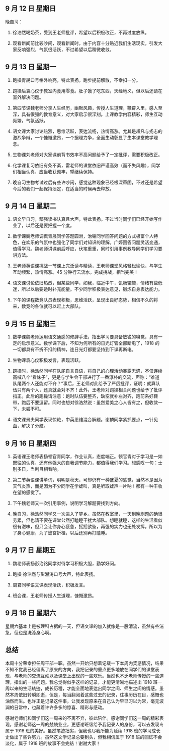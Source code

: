 ## 9 月 12 日 星期日

晚自习：

1. 徐浩然喝奶茶，受到王老师批评，希望以后积极改正，不再过度放纵。

2. 观看新闻前比较吵闹，观看新闻时，由于内容十分贴近我们生活现实，引发大家反响强烈，气氛很活跃，不过希望以后稍微收敛。

## 9 月 13 日 星期一

1. 跑操青晟口号格外响亮，特此表扬。跑步提前解散，不幸扣一分。

2. 跑操后袁心仪于教室内食用零食。肚子饿了吃东西，天经地义，但以后还请在室外解决问题。

3. 第四节课魏老师分享人生经历，幽默风趣，传授人生道理，鞭辟入里，感人至深，具有很强的教育意义，对大家启示很深刻。上课教学内容精彩，师生互动频繁，气氛活跃。

4. 语文课大家讨论热烈，思维活跃，表达流畅，热情高涨。尤其是超凡与扬志的激烈争辩，一个慷慨激昂，一个据理力争，全面生动彰显了生本课堂教学理念。

5. 生物课刘老师对大家课前背书效率不高问题给予了一定批评，需要积极改正。

6. 化学课复习依旧有条不紊，雷老师的课堂依旧严谨高效（而不失风趣），同学们相当认真，应当收获颇丰，望继续保持。

7. 晚自习生物考试过后有些许吵闹，感觉这种现象已经根深蒂固，不过还是希望今后的我们一起保持淡定，在适当的时候再去释放。

## 9 月 14 日 星期二

1. 语文早自习，鄢强读书认真且大声，特此表扬。不过当时同学们已经开始写作业了，以后还是要把握一个度。

2. 数学课魏老师调侃青晟同学答题圆滑，治铭同学回答问题的方式极富个人特色，在欢乐的气氛中也强化了同学们对知识的理解。广婷回答问题灵活变通，值得学习。魏老师讲课前后呼应，伏笔重重，同时引用事例教导同学们学习要讲方法。

3. 王老师英语课挑战一节课上完泛读与精读，王老师课堂风格轻松愉快，与学生互动频繁，热情高涨。45 分钟行云流水，完成挑战，相当完美！

4. 语文课讨论依旧热烈，但某些同学，如我，临近中午，饥肠辘辘，情绪有些低迷，所以以后要适时补充能量。不少同学积极表达意见，锻炼自身表达能力。
5. 下午的课程数竞队员表现积极，思维活跃，呈现出良好态势，相信不久的将来，数竞的各位就可以赶上大部队。

## 9 月 15 日 星期三

1. 数学课魏老师运用语文通感的修辞手法，指出学习要具备敏锐的嗅觉，具有一定的启示意义。数学课下后，不知为何所有的日光灯管全部断电了，1918 的一切都具有不折不扣的精神，连日光灯都要坚持到下课再断电。

2. 生物课袁心仪积极发言，表现活跃。

3. 跑操时，徐浩然同学在队尾自言自语，将自己的心理活动暴露无遗，不仅连续高喊八个“看妹子”，更是与学生会干部进行了一番淳朴的交流，声称：“难道队尾两个人还能对不齐？”事后，王老师对此给予了严厉批评，证明：就算队伍只有两个人，还真就会对不齐！此外，王老师对跑操相关问题也给予了批评指正。此后的跑操请注意：跑时队伍要整齐，缺空就补左对齐，跑前系好鞋带，跑后不要逗留。同时也想对徐浩然说：虽然爱美之心人皆有之，但收敛一下，未尝不可。

4. 语文课景夫同学表现惊艳，中英思维混合解题。谢麟同学紧抓要点，一针见血，解决了分歧。

## 9 月 16 日 星期四

1. 英语课王老师表扬顿官青同学，作业认真，态度端正。顿官青对于学习是一如既往的认真，还有他强大的自我调节能力，都值得我们学习。想感叹一句：士别多日，当刮目相看呐。

2. 第二节英语课讲单词，明明是秋天，可却仍有一种盛夏的感觉，当然不是因为天气炎热，而是因为不少同学在学蛙叫，真是听取蛙声一片呐！都有一种丰收在望的感觉了。

3. 下午魏老师又一次引用事例，说明学习解题要找到方向。

4. 晚自习，徐浩然同学又一次进入了梦乡。虽然在教室里，一天到晚刷题的确很劳累，但也请不要在课堂公然打瞌睡干扰大部队。想睡就睡，这样的生活看似很有滋味，但只会让你身心疲惫，摇摇欲坠，再强的实力也无处发挥，所以为了身心健康，为了蟾宫折桂，以后还别再打瞌睡。

## 9 月 17 日 星期五

1. 魏老师表扬彭治铭同学对待学习积极大胆，勤学好问。

2. 跑操 徐浩然与彭湘涛口号大声，特此表扬。

3. 周君同学语文课表现活跃，积极发言。

4. 班会课，王老师传授人生道理，慷慨激昂。

## 9 月 18 日 星期六

星期六基本上是被理科占据的一天，但语文课的加入就像是一股清流，虽然有些湍急，但也是洗涤身心啊。

## 总结

本周十分荣幸担任周干部一职。虽然一开始只想着记载一下本周内奖惩情况，结果不知不觉我已经偏离了原来的方向，我把记录的重点更多地放在同学们的课堂表现、与老师的交流互动以及课堂上出现的一些欢乐。当然也不乏老师传授的一些道理，指出的一些问题。我总觉得似乎这样的记录，才能更清晰地描述出 1918 班一周以来的生活轨迹，成长历程，才能全面地表达出同学之间、师生之间的情感。虽然本周依旧转瞬即逝，但是，每当翻阅着这些过去的记录，往事历历在目，感慨也油然而生。也许正是记录这件事，让我发现原来在自己认为早已习以为常，毫无波澜的日常中，也藏着许许多多的惊喜、精彩与感动。

感谢老师们和同学们这一周来的不离不弃，彼此陪伴。感谢同学们这一周的精彩表现，感谢老师这一周的兢兢业业，更感谢班级给予我记录人的身份，可以去发现专属于 1918 班的美好。虽然笔迹拙劣，但我也尽我所能为延续 1918 班的学习成长史做出了些许努力。虽然这文学记录总要到头，但我相信属于 1918 班的回忆不会淡化，属于 1918 班的故事不会完结！谢谢大家！
